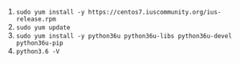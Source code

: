 1. `sudo yum install -y https://centos7.iuscommunity.org/ius-release.rpm`
2. `sudo yum update`
3. `sudo yum install -y python36u python36u-libs python36u-devel python36u-pip`
4. `python3.6 -V`